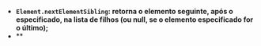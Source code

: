 - **`Element.nextElementSibling`: retorna o elemento seguinte, após o especificado, na lista de filhos (ou null, se o elemento especificado for o último);**
- **